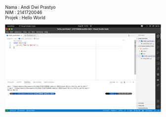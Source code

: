 Nama	: Andi Dwi Prastyo<br>
NIM		: 2141720046<br>
Projek	: Hello World<br>

<!-- Link an images from docs directory-->
![image](./docs/img/Hello%20World.png)